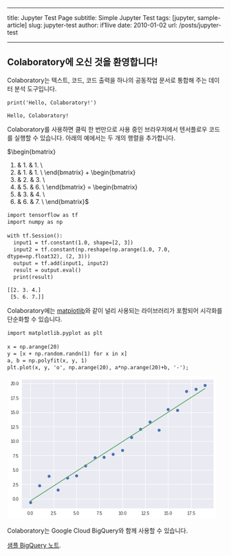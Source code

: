 
---
title: Jupyter Test Page
subtitle: Simple Jupyter Test
tags: [jupyter, sample-article]
slug: jupyter-test
author: if1live
date: 2010-01-02
url: /posts/jupyter-test

---

 ## Colaboratory에 오신 것을 환영합니다!

Colaboratory는 텍스트, 코드, 코드 출력을 하나의 공동작업 문서로 통합해 주는 데이터 분석 도구입니다.


```
print('Hello, Colaboratory!')
```

    Hello, Colaboratory!


 Colaboratory를 사용하면 클릭 한 번만으로 사용 중인 브라우저에서 텐서플로우 코드를 실행할 수 있습니다. 아래의 예에서는 두 개의 행렬을 추가합니다.

$\begin{bmatrix}
  1. & 1. & 1. \\
  1. & 1. & 1. \\
\end{bmatrix} +
\begin{bmatrix}
  1. & 2. & 3. \\
  4. & 5. & 6. \\
\end{bmatrix} =
\begin{bmatrix}
  2. & 3. & 4. \\
  5. & 6. & 7. \\
\end{bmatrix}$


```
import tensorflow as tf
import numpy as np

with tf.Session():
  input1 = tf.constant(1.0, shape=[2, 3])
  input2 = tf.constant(np.reshape(np.arange(1.0, 7.0, dtype=np.float32), (2, 3)))
  output = tf.add(input1, input2)
  result = output.eval()
  print(result)
```

    [[2. 3. 4.]
     [5. 6. 7.]]


 Colaboratory에는 [matplotlib](https://matplotlib.org/)와 같이 널리 사용되는 라이브러리가 포함되어 시각화를 단순화할 수 있습니다.


```
import matplotlib.pyplot as plt

x = np.arange(20)
y = [x + np.random.randn(1) for x in x]
a, b = np.polyfit(x, y, 1)
plt.plot(x, y, 'o', np.arange(20), a*np.arange(20)+b, '-');
```


![png](./article_6_0.png)


 Colaboratory는 Google Cloud BigQuery와 함께 사용할 수 있습니다.

[샘플 BigQuery 노트](/notebooks/bigquery.ipynb).
